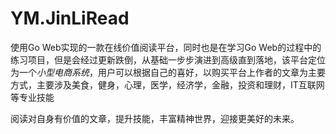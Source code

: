 # YM.JinLiRead

使用Go Web实现的一款在线价值阅读平台，同时也是在学习Go Web的过程中的练习项目，但是会经过更新跌倒，从基础一步步演进到高级直到落地，该平台定位为一个*小型电商系统*，用户可以根据自己的喜好，以购买平台上作者的文章为主要方式，主要涉及美食，健身，心理，医学，经济学，金融，投资和理财，IT互联网等专业技能

阅读对自身有价值的文章，提升技能，丰富精神世界，迎接更美好的未来。
  

  
